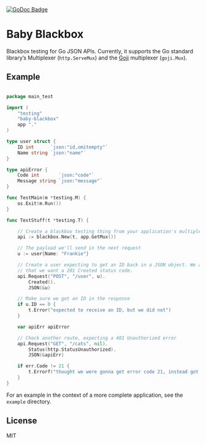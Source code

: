 [![GoDoc Badge](https://godoc.org/github.com/magicnumbers/baby-blackbox?status.svg)](http://godoc.org/github.com/magicnumbers/baby-blackbox)

Baby Blackbox
=============

Blackbox testing for Go JSON APIs. Currently, it supports the Go standard
library’s Multiplexer (`http.ServeMux`) and the [Goji][goji] multiplexer
(`goji.Mux`).

[goji]: http://goji.io


## Example

```go

package main_test

import (
    "testing"
    "baby-blackbox"
    app "."
)

type user struct {
    ID int      `json:"id,omitempty"`
    Name string `json:"name"`
}

type apiError {
    Code int       `json:"code"`
    Message string `json:"message"`
}

func TestMain(m *testing.M) {
    os.Exit(m.Run())
}

func TestStuff(t *testing.T) {

    // Create a blackbox testing thing from your application's multiplexer
    api := blackbox.New(t, app.GetMux())

    // The payload we'll send in the next request
    u := user{Name: "Frankie"}

    // Create a user expecting to get an ID back in a JSON object. We assert
    // that we want a 201 Created status code.
    api.Request("POST", "/user", u).
        Created().
        JSON(&u)

    // Make sure we got an ID in the response
    if u.ID == 0 {
        t.Error("expected to receive an ID, but we did not")
    }

    var apiErr apiError

    // Check another route, expecting a 401 Unauthorized error
    api.Request("GET", "/cats", nil).
        Status(http.StatusUnauthorized).
        JSON(&apiErr)

    if err.Code != 21 {
        t.Errorf("thought we were gonna get error code 21, instead got %d", err.Code)
    }
}

```

For an example in the context of a more complete application, see the `example`
directory.


## License

MIT
